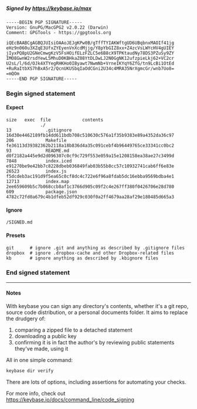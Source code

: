##### Signed by https://keybase.io/max
```
-----BEGIN PGP SIGNATURE-----
Version: GnuPG/MacGPG2 v2.0.22 (Darwin)
Comment: GPGTools - https://gpgtools.org

iQEcBAABCgAGBQJUIsiOAAoJEJgKPw0B/gTffTYIAKWftgUD6UBqbnxMAOIf41jg
eHz9n060u3XZqE3UfxZYEyenVnXcdMjjg/Y8pYbGIZ8xx+Z4zcVsLWYcHV4gUIEY
jIyxPQ8pU2GNeCmwgKzV5FsHOifELzFZLC5e6B8cX9TPKtaudNy78DS3PZuSy9ZY
IMO8GwnW2rsdYewL5MhuD0KBHkaZ08YtDLDwLJ2N0GgNK12ufzpieLkj62+VC2cr
U2sL/l/6d/OJk4XTYegRHKHo0IByawt7NwmNb+VrneIKYqY6ZfG/tn9LcBi1OtEd
+RuRaItbXS7hBxA5r2/QcnUKUSbqIaOdCGni2U34c4MRA35NrXgmcGr/wnb7Uo8=
=mQOm
-----END PGP SIGNATURE-----

```

<!-- END SIGNATURES -->

### Begin signed statement 

#### Expect

```
size   exec  file            contents                                                        
             ./                                                                              
13             .gitignore    16d30e4462189fb14dd611bdb708c510630c576a1f35b9383e89a4352da36c97
206            Makefile      fe36113d39382362b2118a18b836d4a35c091cebf4b96449765ce33341cc0bc2
93             README.md     d0f2182a445e9d2d096307c0cf9c729f553e059a15e1208158ea38ae27c3499d
7848           index.iced    e91270be9e42bb7c8228dbeb036849fab03b55b8cc57c10932741cab6ff6e83e
26523          index.js      f5dcdeb3ac191d9f5ea65c0cf8dc4c722e6f96a8fdab5dc16ebba9569bdba4e1
12713          index.map     2ee659609b5c7b068ccb8af1c3766d905c09f2c4e267ff380f0426706e28d780
609            package.json  4782c72fd0a679c4b1dfeb52df929c030f0a2ff4679aa28af29e180485d665a3
```

#### Ignore

```
/SIGNED.md
```

#### Presets

```
git      # ignore .git and anything as described by .gitignore files
dropbox  # ignore .dropbox-cache and other Dropbox-related files    
kb       # ignore anything as described by .kbignore files          
```

<!-- summarize version = 0.0.9 -->

### End signed statement

<hr>

#### Notes

With keybase you can sign any directory's contents, whether it's a git repo,
source code distribution, or a personal documents folder. It aims to replace the drudgery of:

  1. comparing a zipped file to a detached statement
  2. downloading a public key
  3. confirming it is in fact the author's by reviewing public statements they've made, using it

All in one simple command:

```bash
keybase dir verify
```

There are lots of options, including assertions for automating your checks.

For more info, check out https://keybase.io/docs/command_line/code_signing